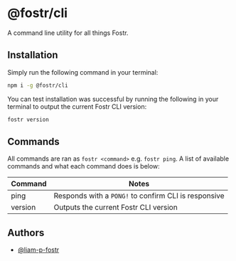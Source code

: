 
# @fostr/cli

A command line utility for all things Fostr.


## Installation

Simply run the following command in your terminal:

```bash
npm i -g @fostr/cli
```

You can test installation was successful by running the following in your terminal to output the current Fostr CLI version:

```bash
fostr version
```
## Commands

All commands are ran as `fostr <command>` e.g. `fostr ping`. A list of available commands and what each command does is below:

| Command | Notes |
| --- | --- |
| ping | Responds with a `PONG!` to confirm CLI is responsive |
| version | Outputs the current Fostr CLI version |


## Authors

- [@liam-p-fostr](https://www.github.com/liam-p-fostr)

